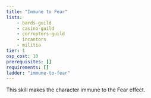 ```yaml
---
title: "Immune to Fear"
lists:
    - bards-guild
    - casino-guild
    - corruptors-guild
    - incantors
    - militia
tier: 1
osp_cost: 10
prerequisites: []
requirements: []
ladder: "immune-to-fear"
---
```

This skill makes the character immune to the Fear effect.